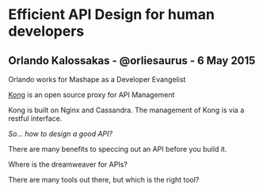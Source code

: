 # Efficient API Design for human developers

## Orlando Kalossakas - @orliesaurus - 6 May 2015

Orlando works for Mashape as a Developer Evangelist

[Kong](http://getkong.org/) is an open source proxy for API Management

Kong is built on Nginx and Cassandra. The management of Kong is via a restful interface.

_So... how to design a good API?_

There are many benefits to speccing out an API before you build it.

Where is the dreamweaver for APIs?

There are many tools out there, but which is the right tool?




